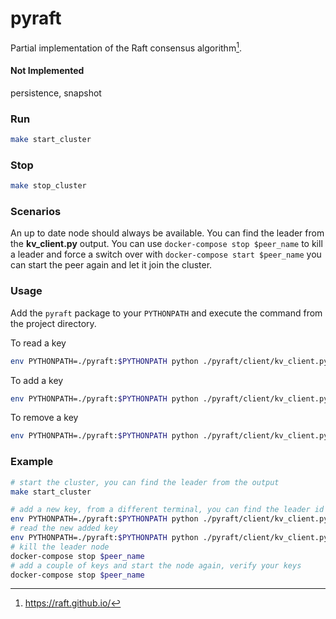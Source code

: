# pyraft

Partial implementation of the Raft consensus algorithm[^1].

#### Not Implemented
persistence, snapshot

### Run
```sh
make start_cluster
```

### Stop
```sh
make stop_cluster
```

### Scenarios
An up to date node should always be available.
You can find the leader from the __kv_client.py__ output.
You can use `docker-compose stop $peer_name` to kill a leader and force a switch over
with `docker-compose start $peer_name` you can start the peer again and let it join the cluster.

### Usage
Add the `pyraft` package to your `PYTHONPATH` and execute the command from the project directory.

To read a key

```sh
env PYTHONPATH=./pyraft:$PYTHONPATH python ./pyraft/client/kv_client.py -nodes 127.0.0.1:7001,127.0.0.1:7002,127.0.0.1:7003 -get your_key
```

To add a key

```sh
env PYTHONPATH=./pyraft:$PYTHONPATH python ./pyraft/client/kv_client.py -nodes 127.0.0.1:7001,127.0.0.1:7002,127.0.0.1:7003 -put your_key value
```

To remove a key

```sh
env PYTHONPATH=./pyraft:$PYTHONPATH python ./pyraft/client/kv_client.py -nodes 127.0.0.1:7001,127.0.0.1:7002,127.0.0.1:7003 -del your_key 
```

### Example

```sh
# start the cluster, you can find the leader from the output
make start_cluster
```

```sh
# add a new key, from a different terminal, you can find the leader id from the command output
env PYTHONPATH=./pyraft:$PYTHONPATH python ./pyraft/client/kv_client.py -nodes 127.0.0.1:7001,127.0.0.1:7002,127.0.0.1:7003 -put foo bar
# read the new added key
env PYTHONPATH=./pyraft:$PYTHONPATH python ./pyraft/client/kv_client.py -nodes 127.0.0.1:7001,127.0.0.1:7002,127.0.0.1:7003 -get foo
# kill the leader node
docker-compose stop $peer_name
# add a couple of keys and start the node again, verify your keys
docker-compose stop $peer_name
```

[^1]: https://raft.github.io/


